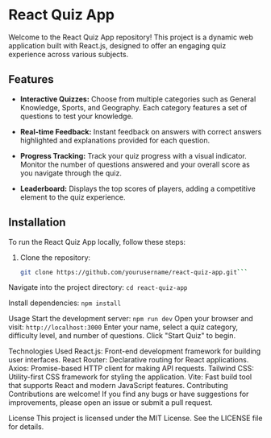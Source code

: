 # React Quiz App

Welcome to the React Quiz App repository! This project is a dynamic web application built with React.js, designed to offer an engaging quiz experience across various subjects.

## Features

- **Interactive Quizzes:** Choose from multiple categories such as General Knowledge, Sports, and Geography. Each category features a set of questions to test your knowledge.
  
- **Real-time Feedback:** Instant feedback on answers with correct answers highlighted and explanations provided for each question.
  
- **Progress Tracking:** Track your quiz progress with a visual indicator. Monitor the number of questions answered and your overall score as you navigate through the quiz.
  
- **Leaderboard:** Displays the top scores of players, adding a competitive element to the quiz experience.


## Installation

To run the React Quiz App locally, follow these steps:

1. Clone the repository:

   ```bash
   git clone https://github.com/yourusername/react-quiz-app.git```
Navigate into the project directory:
```cd react-quiz-app```

Install dependencies:
```npm install```

Usage
Start the development server:
```npm run dev```
Open your browser and visit:
```http://localhost:3000```
Enter your name, select a quiz category, difficulty level, and number of questions. Click "Start Quiz" to begin.

Technologies Used
React.js: Front-end development framework for building user interfaces.
React Router: Declarative routing for React applications.
Axios: Promise-based HTTP client for making API requests.
Tailwind CSS: Utility-first CSS framework for styling the application.
Vite: Fast build tool that supports React and modern JavaScript features.
Contributing
Contributions are welcome! If you find any bugs or have suggestions for improvements, please open an issue or submit a pull request.

License
This project is licensed under the MIT License. See the LICENSE file for details.
